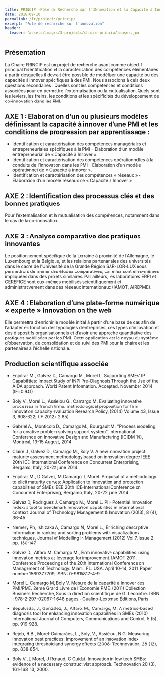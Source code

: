 ```yaml
---
title: PRINCIP -Pôle de Recherche sur l'INnovation et la Capacité à Innover des Pmi
date: 2018-09-10
permalink: /fr/projects/princip/
excerpt: "Pole de recherche sur l'innovation"
header:
  teaser: /assets/images/3-projects/chaire-princip/teaser.jpg
---
```


## Présentation

La Chaire PRINCIP est un projet de recherche ayant comme objectif principal l’identification et la caractérisation des compétences élémentaires à partir desquelles il devrait être possible de modéliser une capacité ou des capacités à innover spécifiques à des PMI.
Nous associons à cela deux questions secondaires :
Quelles sont les compétences et conditions associées pour en permettre l’externalisation ou la mutualisation.
Quels sont les leviers, les freins, les conditions et les spécificités du développement de co-innovation dans les PMI.

## AXE 1 : Elaboration d’un ou plusieurs modèles définissant la capacité à innover d’une PMI et les conditions de progression par apprentissage :

- Identification et caractérisation des compétences managériales et entrepreneuriales spécifiques à la PMI – Elaboration d’un modèle entrepreneurial de « Capacité à Innover ».
- Identification et caractérisation des compétences opérationnelles à la conduite de l’innovation dans les PMI - Elaboration d’un modèle opérationnel de « Capacité à Innover ».
- Identification et caractérisation des compétences « réseaux » - Elaboration d’un modèle réseaux de « Capacité à Innover »

## AXE 2 : Identification des processus clés et des bonnes pratiques
Pour l’externalisation et la mutualisation des compétences, notamment dans le cas de la co-innovation.

## AXE 3 : Analyse comparative des pratiques innovantes
Le positionnement spécifique de la Lorraine à proximité de l’Allemagne, le Luxembourg et la Belgique, et les relations partenariales des universités dans le cadre de l’Université de la Grande Région SAR-LOR-LUX nous permettront de mener des études comparatives, car elles sont elles-mêmes impliquées dans des projets similaires. Par ailleurs, les laboratoires ERPI et CEREFIGE sont eux-mêmes mobilisés scientifiquement et administrativement dans des réseaux internationaux (IAMOT, AIREPME).

## AXE 4 : Elaboration d’une plate-forme numérique « experte » Innovation on the web

Elle permettra d’enrichir le modèle initial à partir d’une base de cas afin de l’adapter en fonction des typologies d’entreprises, des types d’innovation et des dispositifs organisationnels et d’avoir une approche quantitative des pratiques mobilisées par les PMI. Cette application est le noyau du système d’observation, de consolidation et de suivi des PMI pour la chaire et les partenaires à l’échelle nationale.



## Production scientifique associée


- Enjolras M., Galvez D., Camargo M., Morel L. Supporting SMEs’ IP Capabilities: Impact Study of INPI Pre-Diagnosis Through the Use of the AIDA approach. World Patent Information. Accepted. November 2014 (IF=0.941)

- Boly V., Morel L., Assielou G., Camargo M. Evaluating innovative processes in french firms: methodological proposition for firm innovation capacity evaluation Research Policy, (2014) Volume 43, Issue 3, 608-622; (IF 2012= 2.85)

- Gabriel A., Monticolo D., Camargo M., Bourgault M. "Process modeling for a creative problem solving support system", International Conference on Innovative Design and Manufacturing (ICIDM 14), Montréal, 13-15 August, 2014

- Claire J., Galvez D., Camargo M., Boly V. A new innovation project maturity assessment methodology based on innovation degree IEEE 20th ICE-International Conference on Concurrent Enterprising, Bergamo, Italy, 20-22 june 2014

- Enjolras M., D Galvez, M Camargo, L Morel. Proposal of a methodology to elicit maturity curves: Application to innovation and protection capabilities of SMEs
IEEE 20th ICE-International Conference on Concurrent Enterprising, Bergamo, Italy, 20-22 june 2014

- Galvez D, Rodriguez J. Camargo M., Morel L. PII- Potential Innovation Index: a tool to benchmark innovation capabilities in international context. Journal of Technology Management & Innovation (2013), 8 (4), 36-45

- Nemery Ph, Ishizaka A, Camargo M, Morel L., Enriching descriptive Information in ranking and sorting problems with visualizations techniques, Journal of Modelling in Management.(2012) Vol.7, Issue 2. pp. 130-147

- Galvez D., Alfaro M. Camargo M., Firm innovative capabilities: using innovation metrics as leverage for improvement. IAMOT 2011. Conference Proceedings of the 20th International Conference on Management of Technology. Miami, FL. USA. April 10-14, 2011. Paper number 1569377709, ISBN: 0-9815817-4-9

- Morel L, Camargo M, Boly V. Mesure de la capacité à innover des PMI/PME. 2ème Grand Livre de l’Économie PME, (2011) Collection Business Recherche, Sous la direction scientifique de G. Lecointre. ISBN : 978-2-297-02067-1 648 pages - Gualino-Lextenso Éditions, Paris

- Sepulveda, J., Gonzalez, J., Alfaro, M., Camargo, M. A metrics-based diagnosis tool for enhancing innovation capabilities in SMEs (2010) International Journal of Computers, Communications and Control, 5 (5), pp. 919-928.

- Rejeb, H.B., Morel-Guimarães, L., Boly, V., Assiélou, N.G. Measuring innovation best practices: Improvement of an innovation index integrating threshold and synergy effects (2008) Technovation, 28 (12), pp. 838-854.

- Boly V., L Morel, J Renaud, C Guidat. Innovation in low tech SMBs: evidence of a necessary constructivist approach. Technovation 20 (3), 161-168, 13, 2000.